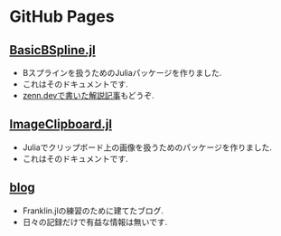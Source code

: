 # GitHub Pages
## [BasicBSpline.jl](https://hyrodium.github.io/BasicBSpline.jl/dev/)
* Bスプラインを扱うためのJuliaパッケージを作りました.
* これはそのドキュメントです.
* [zenn.devで書いた解説記事](https://zenn.dev/hyrodium/articles/5fb08f98d4a918)もどうぞ.

## [ImageClipboard.jl](https://hyrodium.github.io/ImageClipboard.jl/dev/)
* Juliaでクリップボード上の画像を扱うためのパッケージを作りました.
* これはそのドキュメントです.

## [blog](https://hyrodium.github.io/blog/)
* Franklin.jlの練習のために建てたブログ.
* 日々の記録だけで有益な情報は無いです.
